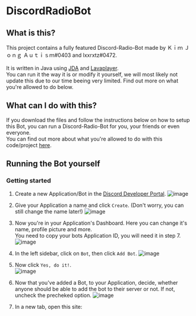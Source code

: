 # DiscordRadioBot
## What is this?
This project contains a fully featured Discord-Radio-Bot made by Ｋｉｍ Ｊｏｎｇ Ａｕｔｉｓｍ#0403 and lxxrxtz#0472.<br><br>
It is written in Java using [JDA](https://github.com/DV8FromTheWorld/JDA) and [Lavaplayer](https://github.com/sedmelluq/lavaplayer).<br>
You can run it the way it is or modify it yourself, we will most likely not update this due to our time beeing very limited. Find out more on what you're allowed to do below.

## What can I do with this?
If you download the files and follow the instructions below on how to setup this Bot, you can run a Discord-Radio-Bot for you, your friends or even everyone.<br>
You can find out more about what you're allowed to do with this code/project [here](https://github.com/OliverGilmi/DiscordRadioBot/blob/main/LICENSE).

## Running the Bot yourself
### Getting started
1. Create a new Application/Bot in the [Discord Developer Portal](https://discord.com/developers/applications).
 ![image](https://user-images.githubusercontent.com/64920118/136673461-d9fa377e-374f-4f1d-b8a5-7b7f0fcf2fd7.png)
 
2. Give your Application a name and click `Create`. (Don't worry, you can still change the name later!)
 ![image](https://user-images.githubusercontent.com/64920118/136673523-b5b35e1e-3ebd-431c-84d3-77017ab984c7.png)

3. Now you're in your Application's Dashboard. Here you can change it's name, profile picture and more.<br>
   You need to copy your bots Application ID, you will need it in step 7.
 ![image](https://user-images.githubusercontent.com/64920118/136673656-1337e9de-1aa8-4e37-a61c-776916a4584a.png)

4. In the left sidebar, click on `Bot`, then click `Add Bot`.
 ![image](https://user-images.githubusercontent.com/64920118/136673675-89175c9e-1c60-45f3-8ec6-9fce9093b5b6.png)

5. Now click `Yes, do it!`.                    
 ![image](https://user-images.githubusercontent.com/64920118/136673722-fce18150-6e38-40a5-98fa-127d705907f9.png)

6. Now that you've added a Bot, to your Application, decide, whether anyone should be able to add the bot to their server or not. If not, uncheck the precheked option.
 ![image](https://user-images.githubusercontent.com/64920118/136673811-06359d07-f690-411f-a89e-a956e82db6d0.png)
 
7. In a new tab, open this site:


